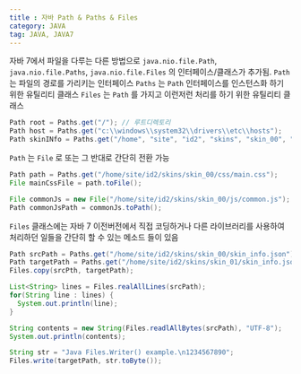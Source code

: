 ```yaml
---
title : 자바 Path & Paths & Files
category: JAVA
tag: JAVA, JAVA7
---
```


자바 7에서 파일을 다루는 다른 방법으로 `java.nio.file.Path`, `java.nio.file.Paths`, `java.nio.file.Files` 의 인터페이스/클래스가 추가됨.
`Path` 는 파일의 경로를 가리키는 인터페이스
`Paths` 는 `Path` 인터페이스를 인스턴스화 하기 위한 유틸리티 클래스
`Files` 는 `Path` 를 가지고 이런저런 처리를 하기 위한 유틸리티 클래스
```java
Path root = Paths.get("/"); // 루트디렉토리
Path host = Paths.get("c:\\windows\\system32\\drivers\\etc\\hosts");
Path skinINfo = Paths.get("/home", "site", "id2", "skins", "skin_00", "skin_info.json"); // /home/site/id2/skins/skin_00/skin_info.json
```

`Path` 는 `File` 로 또는 그 반대로 간단히 전환 가능
```java
Path path = Paths.get("/home/site/id2/skins/skin_00/css/main.css");
File mainCssFile = path.toFile();

File commonJs = new File("/home/site/id2/skins/skin_00/js/common.js");
Path commonJsPath = commonJs.toPath();
```

`Files` 클래스에는 자바 7 이전버전에서 직접 코딩하거나 다른 라이브러리를 사용하여 처리하던 일들을 간단히 할 수 있는 메소드 들이 있음
```java
Path srcPath = Paths.get("/home/site/id2/skins/skin_00/skin_info.json");
Path targetPath = Paths.get("/home/site/id2/skins/skin_01/skin_info.json");
Files.copy(srcPth, targetPath);

List<String> lines = Files.realAllLines(srcPath);
for(String line : lines) {
  System.out.println(line);
}

String contents = new String(Files.readlAllBytes(srcPath), "UTF-8");
System.out.println(contents);

String str = "Java Files.Writer() example.\n1234567890";
Files.write(targetPath, str.toByte());
```
